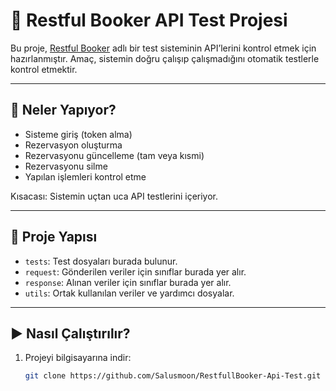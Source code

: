 # 🧪 Restful Booker API Test Projesi

Bu proje, [Restful Booker](https://restful-booker.herokuapp.com) adlı bir test sisteminin API’lerini kontrol etmek için hazırlanmıştır. Amaç, sistemin doğru çalışıp çalışmadığını otomatik testlerle kontrol etmektir.

---

## 🔧 Neler Yapıyor?

- Sisteme giriş (token alma)
- Rezervasyon oluşturma
- Rezervasyonu güncelleme (tam veya kısmi)
- Rezervasyonu silme
- Yapılan işlemleri kontrol etme

Kısacası: Sistemin uçtan uca API testlerini içeriyor.

---

## 📁 Proje Yapısı

- `tests`: Test dosyaları burada bulunur.
- `request`: Gönderilen veriler için sınıflar burada yer alır.
- `response`: Alınan veriler için sınıflar burada yer alır.
- `utils`: Ortak kullanılan veriler ve yardımcı dosyalar.

---

## ▶️ Nasıl Çalıştırılır?

1. Projeyi bilgisayarına indir:

   ```bash
   git clone https://github.com/Salusmoon/RestfullBooker-Api-Test.git
